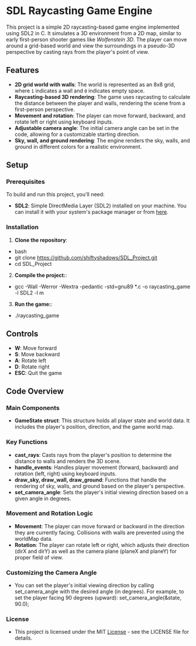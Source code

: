 # SDL Raycasting Game Engine

This project is a simple 2D raycasting-based game engine implemented using SDL2 in C. It simulates a 3D environment from a 2D map, similar to early first-person shooter games like *Wolfenstein 3D*. The player can move around a grid-based world and view the surroundings in a pseudo-3D perspective by casting rays from the player's point of view.

## Features

- **2D grid world with walls**: The world is represented as an 8x8 grid, where `1` indicates a wall and `0` indicates empty space.
- **Raycasting-based 3D rendering**: The game uses raycasting to calculate the distance between the player and walls, rendering the scene from a first-person perspective.
- **Movement and rotation**: The player can move forward, backward, and rotate left or right using keyboard inputs.
- **Adjustable camera angle**: The initial camera angle can be set in the code, allowing for a customizable starting direction.
- **Sky, wall, and ground rendering**: The engine renders the sky, walls, and ground in different colors for a realistic environment.

## Setup

### Prerequisites

To build and run this project, you'll need:
- **SDL2**: Simple DirectMedia Layer (SDL2) installed on your machine. You can install it with your system's package manager or from [here](https://github.com/libsdl-org/SDL/releases/tag/release-2.30.7).

### Installation

1. **Clone the repository**:

-   bash
-   git clone https://github.com/shiftyshadows/SDL_Project.git
-   cd SDL_Project

2. **Compile the project:**:

-   gcc -Wall -Werror -Wextra -pedantic -std=gnu89  *.c -o raycasting_game -l SDL2 -l m

3. **Run the game:**:

-   ./raycasting_game

## Controls

- **W**: Move forward
- **S**: Move backward
- **A**: Rotate left
- **D**: Rotate right
- **ESC**: Quit the game

## Code Overview
### Main Components

- **GameState struct**: This structure holds all player state and world data. It includes the player's position, direction, and the game world map.

### Key Functions

- **cast_rays**: Casts rays from the player's position to determine the distance to walls and renders the 3D scene.
- **handle_events**: Handles player movement (forward, backward) and rotation (left, right) using keyboard inputs.
- **draw_sky, draw_wall, draw_ground**: Functions that handle the rendering of sky, walls, and ground based on the player's perspective.
- **set_camera_angle**: Sets the player's initial viewing direction based on a given angle in degrees.

### Movement and Rotation Logic

- **Movement**: The player can move forward or backward in the direction they are currently facing. Collisions with walls are prevented using the worldMap data.
- **Rotation**: The player can rotate left or right, which adjusts their direction (dirX and dirY) as well as the camera plane (planeX and planeY) for proper field of view.

### Customizing the Camera Angle

- You can set the player's initial viewing direction by calling set_camera_angle with the desired angle (in degrees). For example, to set the player facing 90 degrees (upward):
  set_camera_angle(&state, 90.0);

### License
- This project is licensed under the MIT [License](https://opensource.org/license/mit) - see the LICENSE file for details.

